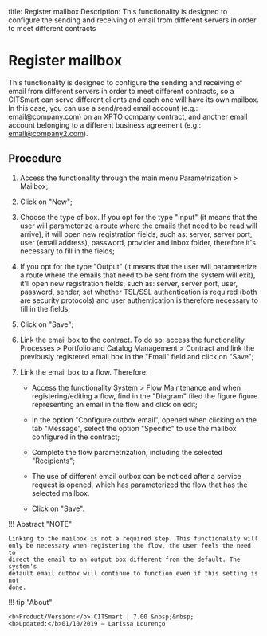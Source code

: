 title: Register mailbox
Description: This functionality is designed to configure the sending and receiving of email from different servers in order to meet different contracts 
# Register mailbox

This functionality is designed to configure the sending and receiving of email from different servers in order to meet different contracts, so a CITSmart can serve different clients and each one will have its own mailbox. In this case, you can use a send/read email account (e.g.: email@company.com) on an XPTO company contract, and another email account belonging to a different business agreement (e.g.: email@company2.com).

Procedure
-------------

1.  Access the functionality through the main menu Parametrization \> Mailbox;

2.  Click on "New";

3.  Choose the type of box. If you opt for the type "Input" (it means that the
    user will parameterize a route where the emails that need to be read will
    arrive), it will open new registration fields, such as: server, server port,
    user (email address), password, provider and inbox folder, therefore it's
    necessary to fill in the fields;

4.  If you opt for the type "Output" (it means that the user will parameterize a
    route where the emails that need to be sent from the system will exit),
    it'll open new registration fields, such as: server, server port, user,
    password, sender, set whether TSL/SSL authentication is required (both are
    security protocols) and user authentication is therefore necessary to fill
    in the fields;

5.  Click on "Save";

6.  Link the email box to the contract. To do so: access the functionality
    Processes \> Portfolio and Catalog Management \> Contract and link the
    previously registered email box in the "Email" field and click on "Save";

7.  Link the email box to a flow. Therefore:

    -   Access the functionality System \> Flow Maintenance and when
        registering/editing a flow, find in the "Diagram" filed the
        figure figure representing an email in the flow and click on edit;

    -   In the option "Configure outbox email", opened when clicking on the tab
        "Message", select the option "Specific" to use the mailbox configured in
        the contract;

    -   Complete the flow parametrization, including the selected "Recipients";

    -   The use of different email outbox can be noticed after a service request
        is opened, which has parameterized the flow that has the selected
        mailbox.

    -   Click on "Save".
    
!!! Abstract "NOTE"

    Linking to the mailbox is not a required step. This functionality will
    only be necessary when registering the flow, the user feels the need to
    direct the email to an output box different from the default. The system's
    default email outbox will continue to function even if this setting is not
    done.
    
    
!!! tip "About"

    <b>Product/Version:</b> CITSmart | 7.00 &nbsp;&nbsp;
    <b>Updated:</b>01/10/2019 – Larissa Lourenço



